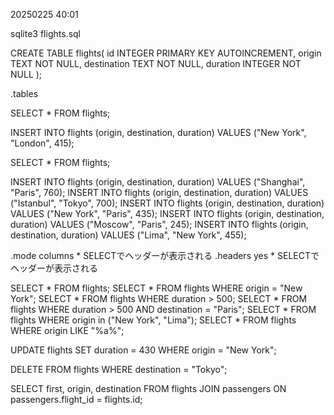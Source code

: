 20250225 40:01

sqlite3 flights.sql

CREATE TABLE flights(
    id INTEGER PRIMARY KEY AUTOINCREMENT,
    origin TEXT NOT NULL,
    destination TEXT NOT NULL,
    duration INTEGER NOT NULL
);

.tables

SELECT * FROM flights;

INSERT INTO flights
    (origin, destination, duration)
    VALUES ("New York", "London", 415);

SELECT * FROM flights;


INSERT INTO flights (origin, destination, duration) VALUES ("Shanghai", "Paris", 760);
INSERT INTO flights (origin, destination, duration) VALUES ("Istanbul", "Tokyo", 700);
INSERT INTO flights (origin, destination, duration) VALUES ("New York", "Paris", 435);
INSERT INTO flights (origin, destination, duration) VALUES ("Moscow", "Paris", 245);
INSERT INTO flights (origin, destination, duration) VALUES ("Lima", "New York", 455);

.mode columns * SELECTでヘッダーが表示される
.headers yes  * SELECTでヘッダーが表示される

SELECT * FROM flights;
SELECT * FROM flights WHERE origin = "New York";
SELECT * FROM flights WHERE duration > 500;
SELECT * FROM flights WHERE duration > 500 AND destination = "Paris";
SELECT * FROM flights WHERE origin in ("New York", "Lima");
SELECT * FROM flights WHERE origin LIKE "%a%";

UPDATE flights
    SET duration = 430
    WHERE origin = "New York";

DELETE FROM flights WHERE destination = "Tokyo";

SELECT first, origin, destination
FROM flights JOIN passengers
ON passengers.flight_id = flights.id;
